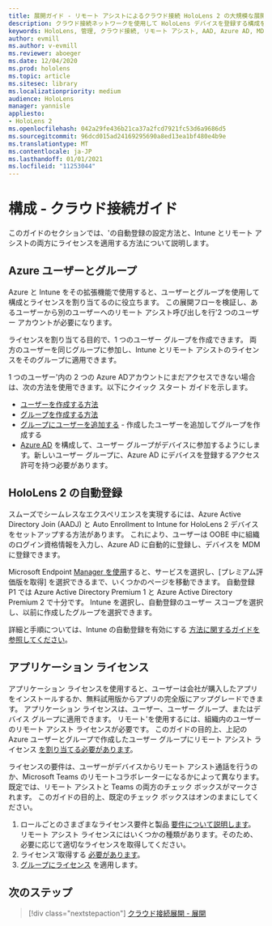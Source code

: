 ```yaml
---
title: 展開ガイド - リモート アシストによるクラウド接続 HoloLens 2 の大規模な展開 - 構成
description: クラウド接続ネットワークを使用して HoloLens デバイスを登録する構成を設定する方法
keywords: HoloLens, 管理, クラウド接続, リモート アシスト, AAD, Azure AD, MDM, モバイル デバイス管理
author: evmill
ms.author: v-evmill
ms.reviewer: aboeger
ms.date: 12/04/2020
ms.prod: hololens
ms.topic: article
ms.sitesec: library
ms.localizationpriority: medium
audience: HoloLens
manager: yannisle
appliesto:
- HoloLens 2
ms.openlocfilehash: 042a29fe436b21ca37a2fcd7921fc53d6a9686d5
ms.sourcegitcommit: 96dcd015ad24169295690a8ed13ea1bf480e4b9e
ms.translationtype: MT
ms.contentlocale: ja-JP
ms.lasthandoff: 01/01/2021
ms.locfileid: "11253044"
---
```

# 構成 - クラウド接続ガイド

このガイドのセクションでは、&#39;の自動登録の設定方法と、Intune とリモート アシストの両方にライセンスを適用する方法について説明します。

## Azure ユーザーとグループ

Azure と Intune をその拡張機能で使用すると、ユーザーとグループを使用して構成とライセンスを割り当てるのに役立ちます。 この展開フローを検証し、あるユーザーから別のユーザーへのリモート アシスト呼び出しを行&#39;2 つのユーザー アカウントが必要になります。

ライセンスを割り当てる目的で、1 つのユーザー グループを作成できます。 両方のユーザーを同じグループに参加し、Intune とリモート アシストのライセンスをそのグループに適用できます。

1 つのユーザー&#39;内の 2 つの Azure ADアカウントにまだアクセスできない場合は、次の方法を使用できます。以下にクイック スタート ガイドを示します。

- [ユーザーを作成する方法](https://docs.microsoft.com/mem/intune/fundamentals/quickstart-create-user)
- [グループを作成する方法](https://docs.microsoft.com/mem/intune/fundamentals/quickstart-create-group)
- [グループにユーザーを追加する](https://docs.microsoft.com/azure/active-directory/fundamentals/active-directory-groups-members-azure-portal) - 作成したユーザーを追加してグループを作成する
- [Azure AD](https://docs.microsoft.com/azure/active-directory/devices/azureadjoin-plan#configure-your-device-settings) を構成して、ユーザー グループがデバイスに参加するようにします。新しいユーザー グループに、Azure AD にデバイスを登録するアクセス許可を持つ必要があります。

## HoloLens 2 の自動登録

スムーズでシームレスなエクスペリエンスを実現するには、Azure Active Directory Join (AADJ) と Auto Enrollment to Intune for HoloLens 2 デバイスをセットアップする方法があります。 これにより、ユーザーは OOBE 中に組織のログイン資格情報を入力し、Azure AD に自動的に登録し、デバイスを MDM に登録できます。

Microsoft Endpoint [Manager を使用](https://endpoint.microsoft.com/#home)すると、サービスを選択し、[プレミアム評価版を取得] を選択できるまで、いくつかのページを移動できます。 自動登録 P1 では Azure Active Directory Premium 1 と Azure Active Directory Premium 2 で十分です。 Intune を選択し、自動登録のユーザー スコープを選択し、以前に作成したグループを選択できます。

詳細と手順については、Intune の自動登録を有効にする [方法に関するガイドを参照してください](https://docs.microsoft.com/mem/intune/enrollment/quickstart-setup-auto-enrollment)。

## アプリケーション ライセンス

アプリケーション ライセンスを使用すると、ユーザーは会社が購入したアプリをインストールするか、無料試用版からアプリの完全版にアップグレードできます。 アプリケーション ライセンスは、ユーザー、ユーザー グループ、またはデバイス グループに適用できます。 リモート&#39;を使用するには、組織内のユーザーのリモート アシスト ライセンスが必要です。 このガイドの目的上、上記の Azure ユーザーとグループで作成したユーザー グループにリモート アシスト ライセンス [を割り当てる必要があります](hololens2-cloud-connected-configure.md#azure-users-and-groups)。

ライセンスの要件は、ユーザーがデバイスからリモート アシスト通話を行うのか、Microsoft Teams のリモートコラボレーターになるかによって異なります。 既定では、リモート アシストと Teams の両方のチェック ボックスがマークされます。 このガイドの目的上、既定のチェック ボックスはオンのままにしてください。

1. ロールごとのさまざまなライセンス要件と製品 [要件について説明します](https://docs.microsoft.com/dynamics365/mixed-reality/remote-assist/requirements#licensing-and-product-requirements-per-role)。 リモート アシスト ライセンスにはいくつかの種類があります。そのため、必要に応じて適切なライセンスを取得してください。
2. ライセンス&#39;取得する [必要があります](https://docs.microsoft.com/dynamics365/mixed-reality/remote-assist/buy-remote-assist)。
3. [グループにライセンス](https://docs.microsoft.com/dynamics365/mixed-reality/remote-assist/deploy-remote-assist) を適用します。

## 次のステップ

> [!div class="nextstepaction"]
> [クラウド接続展開 - 展開](hololens2-cloud-connected-deploy.md)